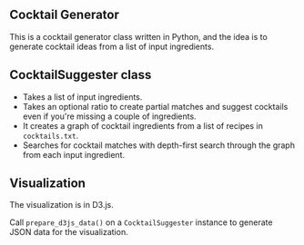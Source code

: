 ## Cocktail Generator

This is a cocktail generator class written in Python, and the idea is to generate cocktail ideas from a list of input ingredients.

## CocktailSuggester class

*   Takes a list of input ingredients.
*   Takes an optional ratio to create partial matches and suggest cocktails even if you're missing a couple of ingredients.
*   It creates a graph of cocktail ingredients from a list of recipes in `cocktails.txt`.
*   Searches for cocktail matches with depth-first search through the graph from each input ingredient.

## Visualization

The visualization is in D3.js.

Call `prepare_d3js_data()` on a `CocktailSuggester` instance to generate JSON data for the visualization.
